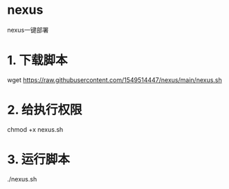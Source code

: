 # nexus
nexus一键部署


# 1. 下载脚本
wget https://raw.githubusercontent.com/1549514447/nexus/main/nexus.sh

# 2. 给执行权限
chmod +x nexus.sh

# 3. 运行脚本
./nexus.sh
